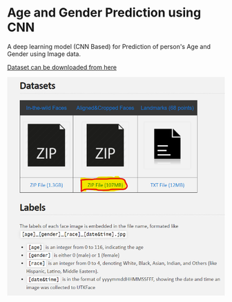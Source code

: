 # Age and Gender Prediction using CNN
A deep learning model (CNN Based) for Prediction of person's Age and Gender using Image data.

[Dataset can be downloaded from here](https://susanqq.github.io/UTKFace/)

![Dataset to be downloaded](https://github.com/ajaykumarvarma/Age_Gender_Prediction_using_CNN/blob/main/dataset_UTKFace.png?raw=true)
